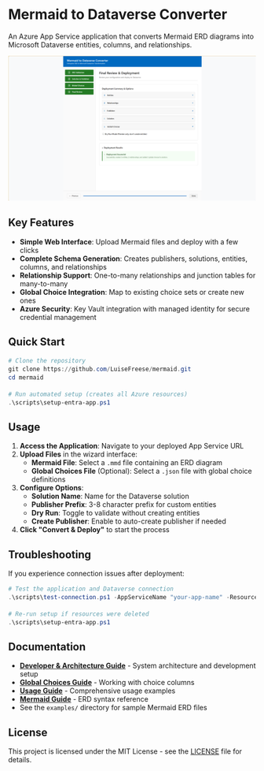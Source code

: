 # Mermaid to Dataverse Converter

An Azure App Service application that converts Mermaid ERD diagrams into Microsoft Dataverse entities, columns, and relationships.

![Mermaid ERD to Dataverse Converter](docs/media/mermaid-converter-final.png)

## Key Features

- **Simple Web Interface**: Upload Mermaid files and deploy with a few clicks
- **Complete Schema Generation**: Creates publishers, solutions, entities, columns, and relationships
- **Relationship Support**: One-to-many relationships and junction tables for many-to-many
- **Global Choice Integration**: Map to existing choice sets or create new ones
- **Azure Security**: Key Vault integration with managed identity for secure credential management

## Quick Start

```powershell
# Clone the repository
git clone https://github.com/LuiseFreese/mermaid.git
cd mermaid

# Run automated setup (creates all Azure resources)
.\scripts\setup-entra-app.ps1
```

## Usage

1. **Access the Application**: Navigate to your deployed App Service URL
2. **Upload Files** in the wizard interface:
   - **Mermaid File**: Select a `.mmd` file containing an ERD diagram
   - **Global Choices File** (Optional): Select a `.json` file with global choice definitions
3. **Configure Options**:
   - **Solution Name**: Name for the Dataverse solution
   - **Publisher Prefix**: 3-8 character prefix for custom entities
   - **Dry Run**: Toggle to validate without creating entities
   - **Create Publisher**: Enable to auto-create publisher if needed
4. **Click "Convert & Deploy"** to start the process

## Troubleshooting

If you experience connection issues after deployment:

```powershell
# Test the application and Dataverse connection
.\scripts\test-connection.ps1 -AppServiceName "your-app-name" -ResourceGroup "your-resource-group"

# Re-run setup if resources were deleted
.\scripts\setup-entra-app.ps1
```

## Documentation

- **[Developer & Architecture Guide](docs/DEVELOPER_ARCHITECTURE.md)** - System architecture and development setup
- **[Global Choices Guide](docs/GLOBAL-CHOICES-GUIDE.md)** - Working with choice columns
- **[Usage Guide](docs/USAGE-GUIDE.md)** - Comprehensive usage examples
- **[Mermaid Guide](docs/MERMAID-GUIDE.md)** - ERD syntax reference
- See the `examples/` directory for sample Mermaid ERD files


## License

This project is licensed under the MIT License - see the [LICENSE](LICENSE) file for details.

